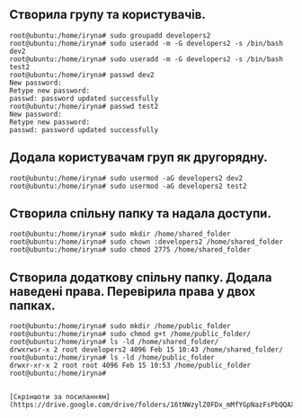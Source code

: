 ## Створила групу  та користувачів.
```
root@ubuntu:/home/iryna# sudo groupadd developers2  
root@ubuntu:/home/iryna# sudo useradd -m -G developers2 -s /bin/bash dev2
root@ubuntu:/home/iryna# sudo useradd -m -G developers2 -s /bin/bash test2
root@ubuntu:/home/iryna# passwd dev2
New password:
Retype new password:
passwd: password updated successfully
root@ubuntu:/home/iryna# passwd test2
New password:
Retype new password:
passwd: password updated successfully
```
## Додала користувачам груп як другорядну.
```
root@ubuntu:/home/iryna# sudo usermod -aG developers2 dev2
root@ubuntu:/home/iryna# sudo usermod -aG developers2 test2
```
## Створила спільну папку та надала доступи.
```
root@ubuntu:/home/iryna# sudo mkdir /home/shared_folder
root@ubuntu:/home/iryna# sudo chown :developers2 /home/shared_folder  
root@ubuntu:/home/iryna# sudo chmod 2775 /home/shared_folder  
```

## Створила додаткову спільну папку. Додала наведені права. Перевірила права у двох папках.
```
root@ubuntu:/home/iryna# sudo mkdir /home/public_folder
root@ubuntu:/home/iryna# sudo chmod g+t /home/public_folder/
root@ubuntu:/home/iryna# ls -ld /home/shared_folder/
drwxrwsr-x 2 root developers2 4096 Feb 15 10:43 /home/shared_folder/
root@ubuntu:/home/iryna# ls -ld /home/public_folder
drwxr-xr-x 2 root root 4096 Feb 15 10:53 /home/public_folder
root@ubuntu:/home/iryna#
```

```

[Скріншоти за посиланням](https://drive.google.com/drive/folders/16tNWzylZ0FDx_mMfYGpNazFsPbQQAXoH)

```